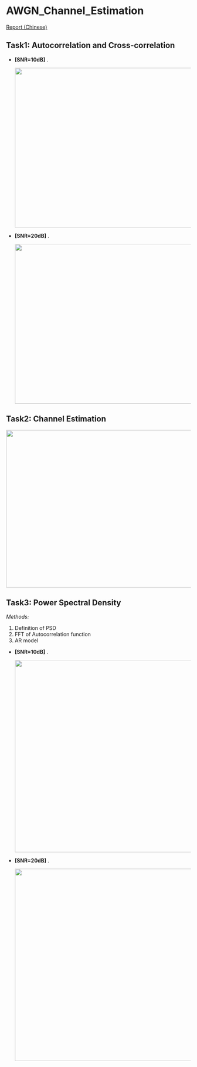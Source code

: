 # AWGN_Channel_Estimation

[Report (Chinese)](https://drive.google.com/file/d/1qzV6XDDR7NGv1KQr7ncTIrRkLRL0T01Q/view?usp=sharing)

## Task1: Autocorrelation and Cross-correlation
- <a name="autocorrelation"></a> **[SNR=10dB]** 
.<div align=center><img src="https://github.com/Michael-Xiu/AWGN_Channel_Estimation/blob/master/result/Task1-SNR10.png" width="950" height="436" /></div>



- <a name="autocorrelation"></a> **[SNR=20dB]** 
.<div align=center><img src="https://github.com/Michael-Xiu/AWGN_Channel_Estimation/blob/master/result/Task1-SNR20.png" width="950" height="436" /></div>




## Task2: Channel Estimation
<p align="center">
  <img src="https://github.com/Michael-Xiu/AWGN_Channel_Estimation/blob/master/result/Task2-MMSE.png" width="573" height="430" />
</p>


## Task3: Power Spectral Density
*Methods:*
1. Definition of PSD
2. FFT of Autocorrelation function
3. AR model

- <a name="PSD"></a> **[SNR=10dB]** 
.<div align=center><img src="https://github.com/Michael-Xiu/AWGN_Channel_Estimation/blob/master/result/Task3-SNR10.png" width="700" height="525" /></div>

- <a name="PSD"></a> **[SNR=20dB]** 
.<div align=center><img src="https://github.com/Michael-Xiu/AWGN_Channel_Estimation/blob/master/result/Task3-SNR20.png" width="700" height="525" /></div>
